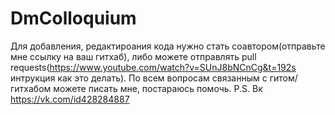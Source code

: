 # DmColloquium
Для добавления, редактироания кода нужно стать соавтором(отправьте мне ссылку на ваш гитхаб), либо можете отправлять pull requests(https://www.youtube.com/watch?v=SUnJ8bNCnCg&t=192s интрукция как это делать).
По всем вопросам связанным с гитом/гитхабом можете писать мне, постараюсь помочь.
P.S. Вк https://vk.com/id428284887
